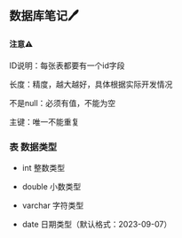 ## 数据库笔记🖊️

#### 注意⚠️

ID说明：每张表都要有一个id字段

长度：精度，越大越好，具体根据实际开发情况

不是null：必须有值，不能为空

主键：唯一不能重复

### 表 数据类型

- int  整数类型

- double  小数类型

- varchar 字符类型

- date 日期类型（默认格式：2023-09-07）

  
